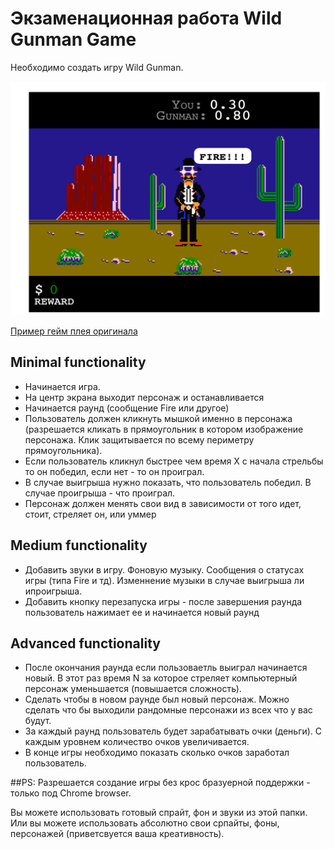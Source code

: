 # Экзаменационная работа Wild Gunman Game

Необходимо создать игру Wild Gunman.

![game](game.png)

[Пример гейм плея оригинала](https://www.youtube.com/watch?v=ROmVSKZlRo0) 

## Minimal functionality

* Начинается игра.
* На центр экрана выходит персонаж и останавливается
* Начинается раунд (сообщение Fire или другое)
* Пользователь должен кликнуть мышкой именно в персонажа (разрешается кликать в прямоугольник в котором изображение персонажа. 
Клик защитывается по всему периметру прямоугольника).
* Если пользователь кликнул быстрее чем время X с начала стрельбы то он победил, если нет - то он проиграл.
* В случае выигрыша нужно показать, что пользователь победил. В случае проигрыша - что проиграл.
* Персонаж должен менять свои вид в зависимости от того идет, стоит, стреляет он, или уммер

## Medium functionality
* Добавить звуки в игру. Фоновую музыку. Сообщения о статусах игры (типа Fire и тд). Изменнение музыки в случае выигрыша ли ипроигрыша.
* Добавить кнопку перезапуска игры - после завершения раунда пользователь нажимает ее и начинается новый раунд

## Advanced functionality
* После окончания раунда если пользоваетль выиграл начинается новый. В этот раз время N за которое стреляет компьютерный персонаж уменьшается 
(повышается сложность).
* Сделать чтобы в новом раунде был новый персонаж. Можно сделать что бы выходили рандомные персонажи из всех что у вас будут.
* За каждый раунд пользователь будет зарабатывать очки (деньги). С каждым уровнем количество очков увеличивается. 
* В конце игры необходимо показать сколько очков заработал пользователь.

##PS: 
Разрешается создание игры без крос бразуерной поддержки - только под Chrome browser.
 
Вы можете использовать готовый спрайт, фон и звуки из этой папки. Или вы можете использовать абсолютно свои српайты, фоны, 
персонажей (приветсвуется ваша креативность).
